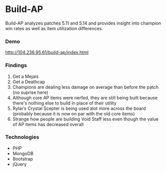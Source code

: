 # Build-AP

Build-AP analyzes patches 5.11 and 5.14 and provides insight into champion win rates as well as item utilization differences.

### Demo
http://104.236.95.61/build-ap/index.html

### Findings
1. Get a Mejais
2. Get a Deathcap
3. Champions are dealing less damage on average than before the patch (no suprise here)
4. Although core AP items were nerfed, they are still being built because there's nothing else to build in place of their utility
5. Rylai's Crystal Scepter is being used alot more across the board (probably because it is now on par with the old core items)
6. Strange how people are building Void Staff less even though the value of AP items has decreased overall

### Technologies
* PHP
* MongoDB
* Bootstrap
* jQuery